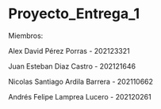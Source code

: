# Proyecto_Entrega_1

Miembros:

Alex David Pérez Porras - 202123321

Juan Esteban Diaz Castro - 202121646

Nicolas Santiago Ardila Barrera - 202110662

Andrés Felipe Lamprea Lucero - 202120261
